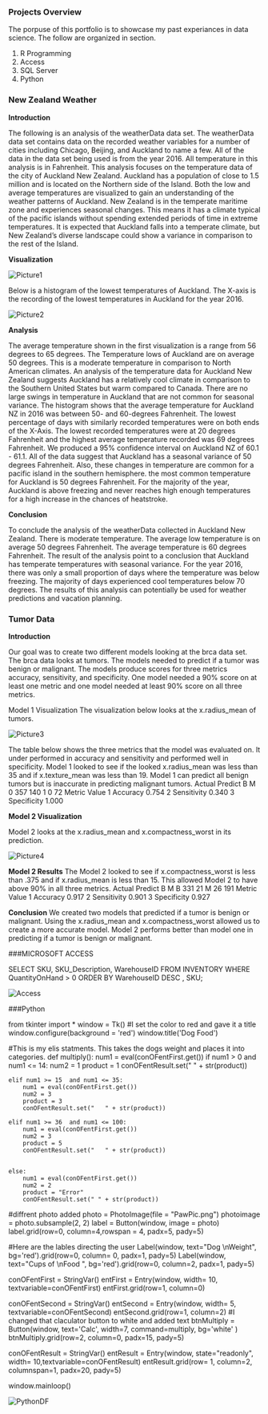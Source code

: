 ### Projects Overview
The porpuse of this portfolio is to showcase my past experiances in data science. 
The follow are organized in section.

1. R Programming
2. Access
3. SQL Server
4. Python

### New Zealand Weather

**Introduction**

The following is an analysis of the weatherData data set. The weatherData data set contains data on the recorded weather variables for a number of cities including Chicago, Beijing, and Auckland to name a few. All of the data in the data set being used is from the year 2016. All temperature in this analysis is in Fahrenheit. This analysis focuses on the temperature data of the city of Auckland New Zealand. Auckland has a population of close to 1.5 million and is located on the Northern side of the Island. Both the low and average temperatures are visualized to gain an understanding of the weather patterns of Auckland. New Zealand is in the temperate maritime zone and experiences seasonal changes. This means it has a climate typical of the pacific islands without spending extended periods of time in extreme temperatures. It is expected that Auckland falls into a temperate climate, but New Zealand’s diverse landscape could show a variance in comparison to the rest of the Island.

**Visualization**

![Picture1](https://user-images.githubusercontent.com/82967749/128940098-27b19bbc-e0ee-4a42-8b25-7aecd7b5b2f1.png)


Below is a histogram of the lowest temperatures of Auckland. The X-axis is the recording of the lowest temperatures in Auckland for the year 2016.


![Picture2](https://user-images.githubusercontent.com/82967749/128941013-5e96e16a-eb06-407c-a8fb-4c635c2c6037.png)

**Analysis**

The average temperature shown in the first visualization is a range from 56 degrees to 65 degrees. The Temperature lows of Auckland are on average 50 degrees. This is a moderate temperature in comparison to North American climates. An analysis of the temperature data for Auckland New Zealand suggests Auckland has a relatively cool climate in comparison to the Southern United States but warm compared to Canada. There are no large swings in temperature in Auckland that are not common for seasonal variance. The histogram shows that the average temperature for Auckland NZ in 2016 was between 50- and 60-degrees Fahrenheit. The lowest percentage of days with similarly recorded temperatures were on both ends of the X-Axis. The lowest recorded temperatures were at 20 degrees Fahrenheit and the highest average temperature recorded was 69 degrees Fahrenheit. We produced a 95% confidence interval on Auckland NZ of 60.1 - 61.1. All of the data suggest that Auckland has a seasonal variance of 50 degrees Fahrenheit. Also, these changes in temperature are common for a pacific island in the southern hemisphere. the most common temperature for Auckland is 50 degrees Fahrenheit. For the majority of the year, Auckland is above freezing and never reaches high enough temperatures for a high increase in the chances of heatstroke.

**Conclusion**

To conclude the analysis of the weatherData collected in Auckland New Zealand. There is moderate temperature. The average low temperature is on average 50 degrees Fahrenheit. The average temperature is 60 degrees Fahrenheit. The result of the analysis point to a conclusion that Auckland has temperate temperatures with seasonal variance. For the year 2016, there was only a small proportion of days where the temperature was below freezing. The majority of days experienced cool temperatures below 70 degrees. The results of this analysis can potentially be used for weather predictions and vacation planning.

### Tumor Data

**Introduction**

Our goal was to create two different models looking at the brca data set. The brca data looks at tumors. The models needed to predict if a tumor was benign or malignant. The models produce scores for three metrics accuracy, sensitivity, and specificity.  One model needed a 90% score on at least one metric and one model needed at least 90% score on all three metrics.

Model 1 Visualization
The visualization below looks at the x.radius_mean of tumors.

![Picture3](https://user-images.githubusercontent.com/82967749/128944059-fbf5f1f4-dd4c-4f16-ab82-de527a217525.png)



The table below shows the three metrics that the model was evaluated on. It under performed in accuracy and sensitivity and performed well in specificity. Model 1 looked to see if the looked x.radius_mean was less than 35 and if x.texture_mean was less than 19. Model 1 can predict all benign tumors but is inaccurate in predicting malignant tumors.
      Actual
Predict   B   M
      0 357 140
      1   0  72
      Metric Value
1    Accuracy 0.754
2 Sensitivity 0.340
3 Specificity 1.000


**Model 2 Visualization**

Model 2 looks at the x.radius_mean and x.compactness_worst in its prediction. 

![Picture4](https://user-images.githubusercontent.com/82967749/128944152-4f509757-6e03-4db8-8b33-9010bf6f27e6.png)


**Model 2 Results**
The Model 2 looked to see if x.compactness_worst is less than .375 and if x.radius_mean is less than 15. This allowed Model 2 to have above 90% in all three metrics.
       Actual
Predict   B   M
      B 331  21
      M  26 191
       Metric Value
1    Accuracy 0.917
2 Sensitivity 0.901
3 Specificity 0.927

**Conclusion**
We created two models that predicted if a tumor is benign or malignant. Using the x.radius_mean and x.compactness_worst allowed us to create a more accurate model. Model 2 performs better than model one in predicting if a tumor is benign or malignant.


###MICROSOFT ACCESS

SELECT SKU, SKU_Description, WarehouseID
FROM INVENTORY
WHERE QuantityOnHand > 0
ORDER BY WarehouseID DESC , SKU;

![Access](https://user-images.githubusercontent.com/82967749/129115150-57e81ed7-c294-40f3-9a5c-2c0c79494263.PNG)



###Python

from tkinter import *
window = Tk()
#I set the color to red and gave it a title
window.configure(background = 'red')
window.title('Dog Food')



#This is my elis statments. This takes the dogs weight and places it into categories. 
def multiply():
    num1 = eval(conOFentFirst.get())
    if num1 > 0 and num1 <= 14:
        num2 = 1
        product = 1
        conOFentResult.set("   " + str(product))
        
    elif num1 >= 15  and num1 <= 35:
        num1 = eval(conOFentFirst.get())
        num2 = 3
        product = 3
        conOFentResult.set("   " + str(product))
        
    elif num1 >= 36  and num1 <= 100:
        num1 = eval(conOFentFirst.get())
        num2 = 3
        product = 5
        conOFentResult.set("   " + str(product))
        
  
    else:
        num1 = eval(conOFentFirst.get())
        num2 = 2
        product = "Error"
        conOFentResult.set(" " + str(product))
        
        
    
        


#diffrent photo added
photo = PhotoImage(file = "PawPic.png")
photoimage = photo.subsample(2, 2) 
label = Button(window, image = photo) 
label.grid(row=0, column=4,rowspan = 4,  padx=5, pady=5)

#Here are the lables directing the user
Label(window, text="Dog \nWeight", bg='red').grid(row=0, column= 0, padx=1, pady=5)
Label(window, text="Cups of \nFood ", bg='red').grid(row=0, column=2, padx=1, pady=5)


conOFentFirst = StringVar()
entFirst = Entry(window, width= 10, textvariable=conOFentFirst)
entFirst.grid(row=1, column=0)

conOFentSecond = StringVar()
entSecond = Entry(window, width= 5, textvariable=conOFentSecond)
entSecond.grid(row=1, column=2)
#I changed that claculator button to white and added text
btnMultiply = Button(window, text='Calc', width=7, command=multiply, bg='white' )
btnMultiply.grid(row=2, column=0, padx=15, pady=5)



conOFentResult = StringVar()
entResult = Entry(window, state="readonly", width= 10,textvariable=conOFentResult)
entResult.grid(row= 1, column=2, columnspan=1, padx=20, pady=5)





window.mainloop()


![PythonDF](https://user-images.githubusercontent.com/82967749/129114851-fb9fa704-b750-46f0-b965-75cbce32792d.PNG)



```

